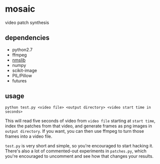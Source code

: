 # mosaic
video patch synthesis

dependencies
---
* python2.7
* ffmpeg
* [nmslib](https://github.com/searchivarius/nmslib)
* numpy
* scikit-image
* PIL/Pillow
* futures

usage
---

`python test.py <video file> <output directory> <video start time in seconds>`

This will read five seconds of video from `video file` starting at `start time`, index the patches from that video, and generate frames as png images in `output directory`. If you want, you can then use ffmpeg to turn those frames into a video file.

`test.py` is very short and simple, so you're encouraged to start hacking it. There's also a lot of commented-out experiments in `patches.py`, which you're encouraged to uncomment and see how that changes your results.
